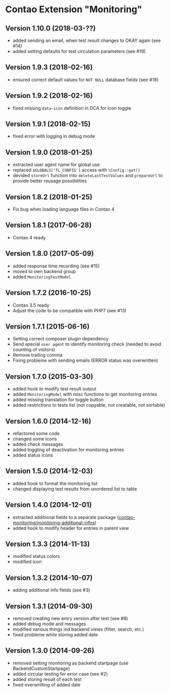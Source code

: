 Contao Extension "Monitoring"
=============================

Version 1.10.0 (2018-03-??)
--------------------------
- added sending an email, when test result changes to OKAY again (see #14)
- added setting defaults for test circulation parameters (see #19)

Version 1.9.3 (2018-02-16)
--------------------------
- ensured correct default values for `NOT NULL` database fields (see #18)

Version 1.9.2 (2018-02-16)
--------------------------
- fixed missing `data-icon` definition in DCA for icon toggle

Version 1.9.1 (2018-02-15)
--------------------------
- fixed error with logging in debug mode

Version 1.9.0 (2018-01-25)
--------------------------
- extracted user agent name for global use
- replaced `$GLOBALS['TL_CONFIG']` access with `\Config::get()`
- devided `storeUrl` function into `deleteLastTestValues` and `prepareUrl` to provide better reusage possibilities

Version 1.8.2 (2018-01-25)
--------------------------
- Fix bug when loading language files in Contao 4

Version 1.8.1 (2017-06-28)
--------------------------
- Contao 4 ready

Version 1.8.0 (2017-05-09)
--------------------------
- added response time recording (see #15)
- moved to own backend group
- added `MonitoringTestModel`

Version 1.7.2 (2016-10-25)
--------------------------
- Contao 3.5 ready
- Adjust the code to be compatible with PHP7 (see #13)

Version 1.7.1 (2015-06-16)
--------------------------
- Setting correct composer plugin dependency
- Send special `user agent` to identify monitoring check (needed to avoid counting of visitors)
- Remove trailing comma
- Fixing probleme with sending emails (ERROR status was overwritten)

Version 1.7.0 (2015-03-30)
--------------------------
- added hook to modify test result output
- added `MonitoringModel` with misc functions to get monitoring entries
- added missing translation for toggle button
- added restrictions to tests list (not copyable, not creatable, not sortable)

Version 1.6.0 (2014-12-16)
--------------------------
- refactored some code
- changed some icons
- added check messages
- added toggling of deactivation for monitoring entries
- added status icons

Version 1.5.0 (2014-12-03)
--------------------------
- added hook to format the monitoring list
- changed displaying test results from unordered list to table

Version 1.4.0 (2014-12-01)
--------------------------
- extracted additional fields to a separate package ([contao-monitoring/monitoring-additional-infos](https://packagist.org/packages/contao-monitoring/monitoring-additional-infos))
- added hook to modify header for entries in parent view

Version 1.3.3 (2014-11-13)
--------------------------
- modified status colors
- modified icon

Version 1.3.2 (2014-10-07)
--------------------------
- adding additional info fields (see #3)

Version 1.3.1 (2014-09-30)
--------------------------
- removed creating new entry version after test (see #8)
- added debug mode and messages
- modified various things ind backend views (filter, search, etc.)
- fixed probleme while storing added date

Version 1.3.0 (2014-09-26)
--------------------------
- removed setting monitoring as backend startpage (use BackendCustomStartpage)
- added circular testing for error case (see #2)
- added storing result of each test
- fixed overwritting of added date